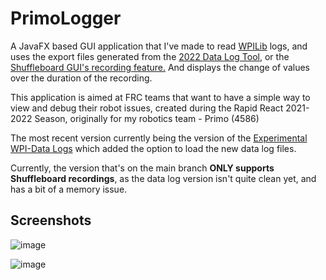 # PrimoLogger
A JavaFX based GUI application that I've made to read [WPILib](https://docs.wpilib.org/en/stable/index.html) logs, and uses the export files generated 
from the [2022 Data Log Tool](https://docs.wpilib.org/en/stable/docs/software/telemetry/datalog.html#on-robot-telemetry-recording-into-data-logs), or the [Shuffleboard GUI's recording feature.](https://docs.wpilib.org/en/stable/docs/software/telemetry/datalog.html#on-robot-telemetry-recording-into-data-logs) And displays the change of values over the duration of the recording.

This application is aimed at FRC teams that want to have a simple way to view and debug their robot issues, created during the Rapid React 2021-2022 Season, originally for my robotics team - Primo (4586)

The most recent version currently being the version of the [Experimental WPI-Data Logs](https://github.com/danielml2/PrimoLogger/releases/tag/v0.0.2-wpidatacsv) which added the option to load the new data log files.

Currently, the version that's on the main branch **ONLY supports Shuffleboard recordings**, as the data log version isn't quite clean yet, and has a bit of a memory issue.

## Screenshots


![image](https://user-images.githubusercontent.com/64473184/171432336-b027cc71-a236-4f6e-b41b-67838fc3e2b5.png)

![image](https://user-images.githubusercontent.com/64473184/171434056-43f19af6-a385-411f-b86d-80b3ad5e93c2.png)
